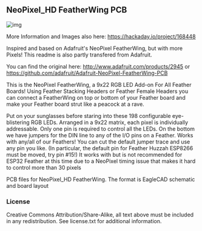 ## NeoPixel_HD FeatherWing PCB

![img](https://cdn.hackaday.io/images/2769861578436455060.jpg)

More Information and Images also here: https://hackaday.io/project/168448


Inspired and based on Adafruit's NeoPixel FeatherWing, but with more Pixels! This readme is also partly transfered from Adafruit. 

You can find the original here:
http://www.adafruit.com/products/2945  or 
https://github.com/adafruit/Adafruit-NeoPixel-FeatherWing-PCB


This is the NeoPixel FeatherWing, a 9x22 RGB LED Add-on For All Feather Boards! Using Feather Stacking Headers or Feather Female Headers you can connect a FeatherWing on top or bottom of your Feather board and make your Feather board strut like a peacock at a rave.

Put on your sunglasses before staring into these 198 configurable eye-blistering RGB LEDs. Arranged in a 9x22 matrix, each pixel is individually addressable. Only one pin is required to control all the LEDs. On the bottom we have jumpers for the DIN line to any of the I/O pins on a Feather.  Works with any/all of our Feathers! You can cut the default jumper trace and use any pin you like. (In particular, the default pin for Feather Huzzah ESP8266 must be moved, try pin #15!) It works with but is not recommended for ESP32 Feather at this time due to a NeoPixel timing issue that makes it hard to control more than 30 pixels

PCB files for NeoPixel_HD FeatherWing. The format is EagleCAD schematic and board layout

### License

Creative Commons Attribution/Share-Alike, all text above must be included in any redistribution. 
See license.txt for additional information.
